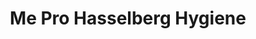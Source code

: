 ---
title: "Me Pro Hasselberg Hygiene"
url: /doetlingen/me-pro-hasselberg-hygiene/
shop: Haushaltsartikel
---